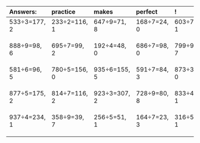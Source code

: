 | Answers: | practice | makes | perfect | ! |
| :--- | :--- | :--- | :--- | :--- |
| 533÷3=177, 2 | 233÷2=116, 1 | 647÷9=71, 8 | 168÷7=24, 0 | 603÷7=86, 1 | 
|   |   |   |   |   | 
|   |   |   |   |   | 
|   |   |   |   |   | 
| 888÷9=98, 6 | 695÷7=99, 2 | 192÷4=48, 0 | 686÷7=98, 0 | 799÷9=88, 7 | 
|   |   |   |   |   | 
|   |   |   |   |   | 
|   |   |   |   |   | 
| 581÷6=96, 5 | 780÷5=156, 0 | 935÷6=155, 5 | 591÷7=84, 3 | 873÷3=291, 0 | 
|   |   |   |   |   | 
|   |   |   |   |   | 
|   |   |   |   |   | 
| 877÷5=175, 2 | 814÷7=116, 2 | 923÷3=307, 2 | 728÷9=80, 8 | 833÷4=208, 1 | 
|   |   |   |   |   | 
|   |   |   |   |   | 
|   |   |   |   |   | 
| 937÷4=234, 1 | 358÷9=39, 7 | 256÷5=51, 1 | 164÷7=23, 3 | 316÷5=63, 1 | 
|   |   |   |   |   | 
|   |   |   |   |   | 
|   |   |   |   |   | 
